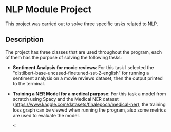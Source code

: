 # NLP Module Project

This project was carried out to solve three specific tasks related to NLP.

## Description

The project has three classes that are used throughout the program, each of them has the purpose of solving the following tasks:
* <b>Sentiment Analysis for movie reviews</b>:
    For this task I selected the "distilbert-base-uncased-finetuned-sst-2-english" for running a sentiment analysis on a movie reviews dataset, then the output printed     to the terminal.
* <b>Training a NER Model for a medical purpose</b>:
    For this task a model from scratch using Spacy and the Medical NER dataset (https://www.kaggle.com/datasets/finalepoch/medical-ner), the training loss graph can be     viewed when running the program, also some metrics are used to evaluate the model.
    
    <